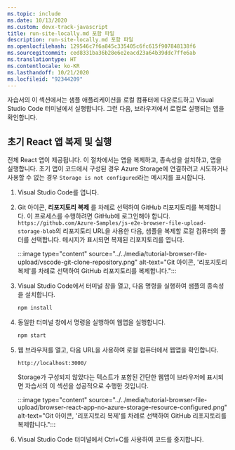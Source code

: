 ```yaml
---
ms.topic: include
ms.date: 10/13/2020
ms.custom: devx-track-javascript
title: run-site-locally.md 포함 파일
description: run-site-locally.md 포함 파일
ms.openlocfilehash: 129546c7f6a845c335405c6fc615f907848138f6
ms.sourcegitcommit: ced8331ba36b28e6e2eacd23a64b39ddc7ffe6ab
ms.translationtype: HT
ms.contentlocale: ko-KR
ms.lasthandoff: 10/21/2020
ms.locfileid: "92344209"
---
```

자습서의 이 섹션에서는 샘플 애플리케이션을 로컬 컴퓨터에 다운로드하고 Visual Studio Code 터미널에서 실행합니다. 그런 다음, 브라우저에서 로컬로 실행되는 앱을 확인합니다.

## <a name="clone-and-run-the-initial-react-app"></a>초기 React 앱 복제 및 실행

전체 React 앱이 제공됩니다. 이 절차에서는 앱을 복제하고, 종속성을 설치하고, 앱을 실행합니다. 초기 앱이 코드에서 구성된 경우 Azure Storage에 연결하려고 시도하거나 사용할 수 없는 경우 `Storage is not configured`라는 메시지를 표시합니다. 

1. Visual Studio Code를 엽니다.
1. Git 아이콘, **리포지토리 복제** 를 차례로 선택하여 GitHub 리포지토리를 복제합니다. 이 프로세스를 수행하려면 GitHub에 로그인해야 합니다. `https://github.com/Azure-Samples/js-e2e-browser-file-upload-storage-blob`의 리포지토리 URL을 사용한 다음, 샘플을 복제할 로컬 컴퓨터의 폴더를 선택합니다. 메시지가 표시되면 복제된 리포지토리를 엽니다. 

    :::image type="content" source="../../media/tutorial-browser-file-upload/vscode-git-clone-repository.png" alt-text="Git 아이콘, '리포지토리 복제'를 차례로 선택하여 GitHub 리포지토리를 복제합니다.":::

1. Visual Studio Code에서 터미널 창을 열고, 다음 명령을 실행하여 샘플의 종속성을 설치합니다.

    ```javascript
    npm install
    ```

1. 동일한 터미널 창에서 명령을 실행하여 웹앱을 실행합니다.

    ```javascript
    npm start
    ```

1. 웹 브라우저를 열고, 다음 URL을 사용하여 로컬 컴퓨터에서 웹앱을 확인합니다.

    ```url
    http://localhost:3000/
    ```

    Storage가 구성되지 않았다는 텍스트가 포함된 간단한 웹앱이 브라우저에 표시되면 자습서의 이 섹션을 성공적으로 수행한 것입니다.

    :::image type="content" source="../../media/tutorial-browser-file-upload/browser-react-app-no-azure-storage-resource-configured.png" alt-text="Git 아이콘, '리포지토리 복제'를 차례로 선택하여 GitHub 리포지토리를 복제합니다.":::

1. Visual Studio Code 터미널에서 Ctrl+C를 사용하여 코드를 중지합니다.
